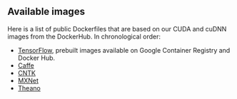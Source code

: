 ## Available images

Here is a list of public Dockerfiles that are based on our CUDA and cuDNN images from the DockerHub. In chronological order:
* [TensorFlow](https://github.com/tensorflow/tensorflow/tree/master/tensorflow/tools/docker), prebuilt images available on Google Container Registry and Docker Hub.
* [Caffe](https://github.com/BVLC/caffe/tree/master/docker) 
* [CNTK](https://github.com/Microsoft/CNTK/tree/master/Tools/docker) 
* [MXNet](https://github.com/dmlc/mxnet/blob/master/docker) 
* [Theano](https://github.com/nouiz/Theano-Docker) 